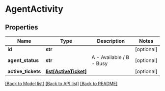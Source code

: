 # AgentActivity

## Properties
Name | Type | Description | Notes
------------ | ------------- | ------------- | -------------
**id** | **str** |  | [optional] 
**agent_status** | **str** | A - Available / B - Busy  | [optional] 
**active_tickets** | [**list[ActiveTicket]**](ActiveTicket.md) |  | [optional] 

[[Back to Model list]](../README.md#documentation-for-models) [[Back to API list]](../README.md#documentation-for-api-endpoints) [[Back to README]](../README.md)



